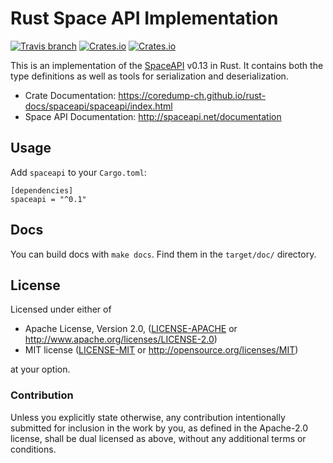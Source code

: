 # Rust Space API Implementation

[![Travis branch](https://img.shields.io/travis/coredump-ch/spaceapi-rs/master.svg)](https://travis-ci.org/coredump-ch/spaceapi-rs)
[![Crates.io](https://img.shields.io/crates/v/spaceapi.svg)](https://crates.io/crates/spaceapi)
[![Crates.io](https://img.shields.io/crates/d/spaceapi.svg)](https://crates.io/crates/spaceapi)

This is an implementation of the [SpaceAPI](http://spaceapi.net/) v0.13 in
Rust. It contains both the type definitions as well as tools for serialization
and deserialization.

- Crate Documentation: https://coredump-ch.github.io/rust-docs/spaceapi/spaceapi/index.html
- Space API Documentation: http://spaceapi.net/documentation


## Usage

Add `spaceapi` to your `Cargo.toml`:

    [dependencies]
    spaceapi = "^0.1"


## Docs

You can build docs with `make docs`. Find them in the `target/doc/` directory.


## License

Licensed under either of

 * Apache License, Version 2.0, ([LICENSE-APACHE](LICENSE-APACHE) or http://www.apache.org/licenses/LICENSE-2.0)
 * MIT license ([LICENSE-MIT](LICENSE-MIT) or http://opensource.org/licenses/MIT)

at your option.


### Contribution

Unless you explicitly state otherwise, any contribution intentionally
submitted for inclusion in the work by you, as defined in the Apache-2.0
license, shall be dual licensed as above, without any additional terms or
conditions.
